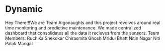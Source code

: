 # Dynamic
Hey There!!!We are Team Algonaughts and this project revolves around real time monitoring and predictive maintenance.
We made centralized dashboard that consolidates all the data it recieves from the sensors.
Team Members:
Ruchika Shekokar
Chirasmita Ghosh
Mridul Bhatt
Nitin Nagar
Niti
Palak Mangal

